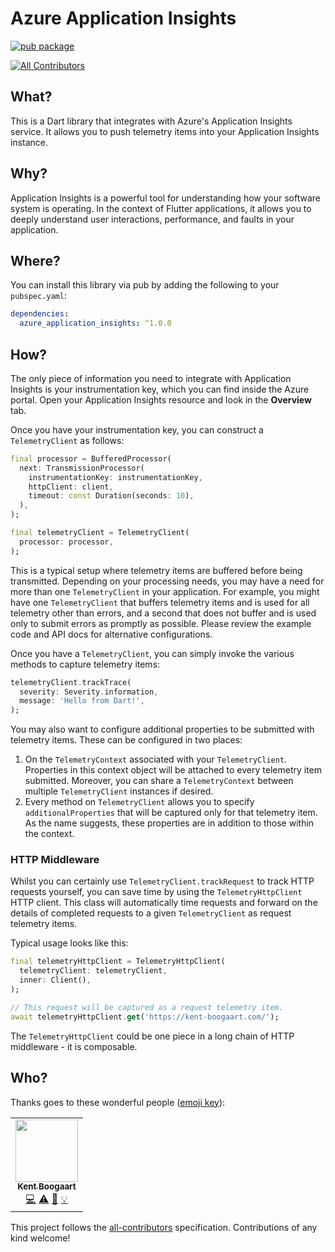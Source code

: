 # Azure Application Insights
[![pub package](https://img.shields.io/pub/v/azure_application_insights.svg)](https://pub.dartlang.org/packages/azure_application_insights)
<!-- ALL-CONTRIBUTORS-BADGE:START - Do not remove or modify this section -->
[![All Contributors](https://img.shields.io/badge/all_contributors-1-orange.svg?style=flat-square)](#contributors-)
<!-- ALL-CONTRIBUTORS-BADGE:END -->

## What?

This is a Dart library that integrates with Azure's Application Insights service. It allows you to push telemetry items into your Application Insights instance.

## Why?

Application Insights is a powerful tool for understanding how your software system is operating. In the context of Flutter applications, it allows you to deeply understand user interactions, performance, and faults in your application.

## Where?

You can install this library via pub by adding the following to your `pubspec.yaml`:

```yaml
dependencies:
  azure_application_insights: ^1.0.0
```

## How?

The only piece of information you need to integrate with Application Insights is your instrumentation key, which you can find inside the Azure portal. Open your Application Insights resource and look in the **Overview** tab.

Once you have your instrumentation key, you can construct a `TelemetryClient` as follows:

```dart
final processor = BufferedProcessor(
  next: TransmissionProcessor(
    instrumentationKey: instrumentationKey,
    httpClient: client,
    timeout: const Duration(seconds: 10),
  ),
);

final telemetryClient = TelemetryClient(
  processor: processor,
);
```

This is a typical setup where telemetry items are buffered before being transmitted. Depending on your processing needs, you may have a need for more than one `TelemetryClient` in your application. For example, you might have one `TelemetryClient` that buffers telemetry items and is used for all telemetry other than errors, and a second that does not buffer and is used only to submit errors as promptly as possible. Please review the example code and API docs for alternative configurations.

Once you have a `TelemetryClient`, you can simply invoke the various methods to capture telemetry items:

```dart
telemetryClient.trackTrace(
  severity: Severity.information,
  message: 'Hello from Dart!',
);
```

You may also want to configure additional properties to be submitted with telemetry items. These can be configured in two places:

1. On the `TelemetryContext` associated with your `TelemetryClient`. Properties in this context object will be attached to every telemetry item submitted. Moreover, you can share a `TelemetryContext` between multiple `TelemetryClient` instances if desired.
2. Every method on `TelemetryClient` allows you to specify `additionalProperties` that will be captured only for that telemetry item. As the name suggests, these properties are in addition to those within the context.

### HTTP Middleware

Whilst you can certainly use `TelemetryClient.trackRequest` to track HTTP requests yourself, you can save time by using the `TelemetryHttpClient` HTTP client. This class will automatically time requests and forward on the details of completed requests to a given `TelemetryClient` as request telemetry items.

Typical usage looks like this:

```dart
final telemetryHttpClient = TelemetryHttpClient(
  telemetryClient: telemetryClient,
  inner: Client(),
);

// This request will be captured as a request telemetry item.
await telemetryHttpClient.get('https://kent-boogaart.com/');
```

The `TelemetryHttpClient` could be one piece in a long chain of HTTP middleware - it is composable.

## Who?

Thanks goes to these wonderful people ([emoji key](https://allcontributors.org/docs/en/emoji-key)):

<!-- ALL-CONTRIBUTORS-LIST:START - Do not remove or modify this section -->
<!-- prettier-ignore-start -->
<!-- markdownlint-disable -->
<table>
  <tr>
    <td align="center"><a href="http://kent-boogaart.com/"><img src="https://avatars2.githubusercontent.com/u/1901832?v=4" width="100px;" alt=""/><br /><sub><b>Kent Boogaart</b></sub></a><br /><a href="https://github.com/kentcb/azure_application_insights/commits?author=kentcb" title="Code">💻</a> <a href="https://github.com/kentcb/azure_application_insights/commits?author=kentcb" title="Tests">⚠️</a> <a href="https://github.com/kentcb/azure_application_insights/commits?author=kentcb" title="Documentation">📖</a> <a href="#example-kentcb" title="Examples">💡</a></td>
  </tr>
</table>

<!-- markdownlint-enable -->
<!-- prettier-ignore-end -->
<!-- ALL-CONTRIBUTORS-LIST:END -->

This project follows the [all-contributors](https://github.com/all-contributors/all-contributors) specification. Contributions of any kind welcome!